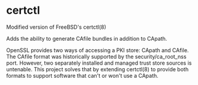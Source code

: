 # certctl
Modified version of FreeBSD's certctl(8)

Adds the ability to generate CAfile bundles in addition to CApath.

OpenSSL provides two ways of accessing a PKI store: CApath and CAfile.
The CAfile format was historically supported by the security/ca_root_nss
port.  However, two separately installed and managed trust store sources
is untenable.  This project solves that by extending certctl(8) to provide
both formats to support software that can't or won't use a CApath.
